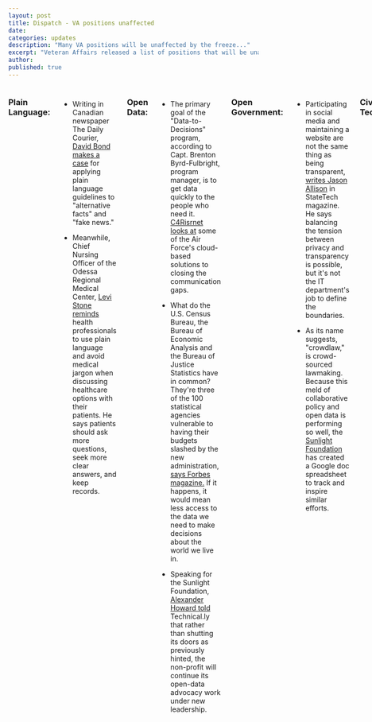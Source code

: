 ```yaml
---
layout: post
title: Dispatch - VA positions unaffected 
date:  
categories: updates
description: "Many VA positions will be unaffected by the freeze..."
excerpt: "Veteran Affairs released a list of positions that will be unaffected by the government’s hiring freeze.."
author:
published: true
---
```


<div class="row">
<div class="small-12 medium-9 medium-centered columns" markdown="1">

### Plain Language:

- Writing in Canadian newspaper The Daily Courier, [David Bond makes a case](http://www.kelownadailycourier.ca/opinion/article_c6d506d0-e74e-11e6-8b8b-bf00ea1f600c.html) for applying plain language guidelines to "alternative facts" and "fake news."
 
- Meanwhile, Chief Nursing Officer of the Odessa Regional Medical Center, [Levi Stone reminds ](http://www.oaoa.com/people/health/levi_stone/article_c5edc8a6-e6a4-11e6-bb2b-4b49ea21afb5.html) health professionals to use plain language and avoid medical jargon when discussing healthcare options with their patients. He says patients should ask more questions, seek more clear answers, and keep records.

### Open Data:

- The primary goal of the "Data-to-Decisions" program, according to Capt. Brenton Byrd-Fulbright, program manager, is to get data quickly to the people who need it. [C4Risrnet looks at](http://www.c4isrnet.com/articles/air-force-wants-data-to-reach-decision-makers-more-rapidly) some of the Air Force's cloud-based solutions to closing the communication gaps.

- What do the U.S. Census Bureau, the Bureau of Economic Analysis and the Bureau of Justice Statistics have in common? They're three of the 100 statistical agencies vulnerable to having their budgets slashed by the new administration, [says Forbes magazine.](http://www.forbes.com/sites/metabrown/2017/01/30/vital-information-from-more-than-100-federal-statistical-agencies-may-be-at-risk) If it happens, it would mean less access to the data we need to make decisions about the world we live in.

- Speaking for the Sunlight Foundation, [Alexander Howard told](https://technical.ly/dc/2017/01/30/heres-whats-up-at-sunlight-foundation/) Technical.ly that rather than shutting its doors as previously hinted, the non-profit will continue its open-data advocacy work under new leadership.

### Open Government:

- Participating in social media and maintaining a website are not the same thing as being transparent, 
[writes Jason Allison](http://www.statetechmagazine.com/article/2017/01/transparency-requires-government-data-be-available-discoverable-and-accessible) in StateTech magazine. He says balancing the tension between privacy and transparency is possible, but it's not the IT department's job to define the boundaries.

- As its name suggests, "crowdlaw," is crowd-sourced lawmaking. Because this meld of collaborative policy and open data is performing so well, the [Sunlight Foundation](https://sunlightfoundation.com/2017/01/30/tracking-collaborative-policy-for-open-data/) has created a Google doc spreadsheet to track and inspire similar efforts.

### Civic Tech:

- [Jane Wiseman observes](http://www.govtech.com/people/A-Roadmap-for-Chief-Data-Officers.html) in GovTech that the most effective Chief Data Officers, "...are not just technically good; they are good at reading people, at knowing when to push and when to back off." Her white paper describes a roadmap to follow for new CDOs developing their positions.

### Vet Politics:

- [Military Times reports](http://www.militarytimes.com/articles/va-hiring-freeze-list-exempted-positions) that Veteran Affairs released a list of positions that will be unaffected by the government's hiring freeze.

- Relatives of Iraqi interpreters will be able to emigrate to the United States after all, [reports The New York Times](https://www.nytimes.com/2017/02/02/world/middleeast/trump-visa-ban-iraq-interpreters.html).

### Vet Love:
- L. reuteri makes colicky babies feel better. However, inspired by a related study on mice, VA researchers want to see if it can help 40 vets with post-traumatic stress disorder and traumatic brain injury, [reports Military Times.](http://www.militarytimes.com/articles/va-is-studying-gut-bacteria-in-ptsd-tbi-patients-following-success-in-mice)

- Improving care for veterans at VA hospitals may be harder than it looks. Among other challenges, [NPR says](http://www.npr.org/2017/01/31/512052311/va-hospitals-still-struggling-with-adding-staff-despite-billions-from-choice-act) candidates to staff VA hospitals want to work there, but the onboarding process takes so much time that many candidates drop out before their first day of work. 

### Human-Centered Design

- How do you build a customer-focused IT team? [The Enterprisers Project makes a case](https://enterprisersproject.com/article/2017/2/humana-cio-shares-3-essential-skills-building-customer-focused-it-team) for applying human-centered design, agile methodology, and data analytics to improving customer experience.

- The Office of Personnel Management is offering a class on human-centered design. [Sign up](https://lab.opm.gov/class-sign-up) for the monthly, three-day workshop.

### What we're reading:

- [Mark Humphries teases](https://medium.com/the-spike/wired-for-memory-how-your-brain-remembers-by-completing-patterns-ad2c6d7bff89#.rsai5nwk1) apart the science of the neurological connections behind pattern recognition and memories for non-neurophysiologists. Or so I remember.
